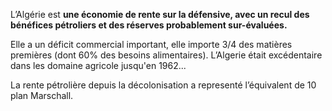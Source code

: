 L’Algérie est **une économie de rente sur la défensive, avec un recul des bénéfices pétroliers et des réserves probablement sur-évaluées.**

Elle a un déficit commercial important, elle importe 3/4 des matières premières (dont 60% des besoins alimentaires). L’Algerie était excédentaire dans les domaine agricole jusqu'en 1962...

La rente pétrolière depuis la décolonisation a representé l’équivalent de 10 plan Marschall.
